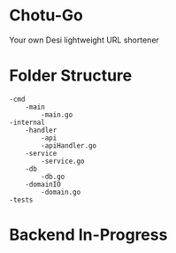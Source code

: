 # Chotu-Go

Your own Desi lightweight URL shortener

# Folder Structure

    -cmd
        -main
            -main.go
    -internal
        -handler
            -api
            -apiHandler.go
        -service
            -service.go
        -db
            -db.go
        -domainIO
            -domain.go
    -tests

# Backend In-Progress
